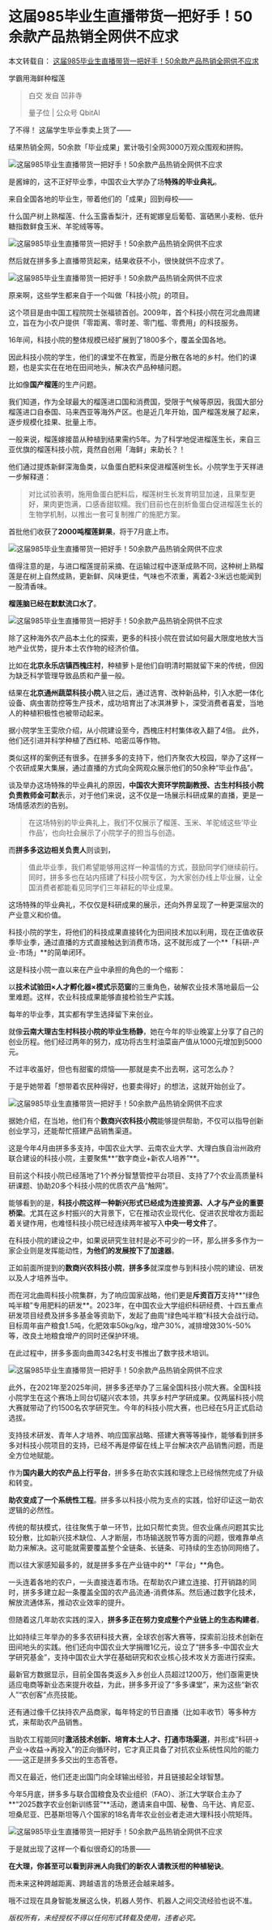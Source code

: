 # 这届985毕业生直播带货一把好手！50余款产品热销全网供不应求
本文转载自： [这届985毕业生直播带货一把好手！50余款产品热销全网供不应求](https://www.qbitai.com/2025/07/307605.html)

学霸用海鲜种榴莲

> 白交 发自 凹非寺
>
> 量子位 | 公众号 QbitAI

了不得！ 这届学生毕业季卖上货了——

结果热销全网，50余款「毕业成果」累计吸引全网3000万观众围观和拼购。

![这届985毕业生直播带货一把好手！50余款产品热销全网供不应求](https://pic.code-nav.cn/post_picture/1610518142000300034/ifdHsxbESPXGcjGd.webp)

是酱婶的，这不正好毕业季，中国农业大学办了场**特殊的毕业典礼**。

来自全国各地的毕业生，带着他们的「成果」回到母校——

什么国产树上熟榴莲、什么玉露香梨汁，还有妮娜皇后葡萄、富硒黑小麦粉、低升糖指数鲜食玉米、羊驼绒等等。

![这届985毕业生直播带货一把好手！50余款产品热销全网供不应求](https://pic.code-nav.cn/post_picture/1610518142000300034/Qp5sMB8F3cwfiJlK.webp)

然后就在拼多多上直播带货起来，结果收获不小，很快就供不应求了。

![这届985毕业生直播带货一把好手！50余款产品热销全网供不应求](https://pic.code-nav.cn/post_picture/1610518142000300034/gW1IQwR3lZHelEDJ.webp)

原来啊，这些学生都来自于一个叫做「科技小院」的项目。

这个项目是由中国工程院院士张福锁首创。2009年，首个科技小院在河北曲周建立，旨在为小农户提供「零距离、零时差、零门槛、零费用」的科技服务。

16年间，科技小院的整体规模已经扩展到了1800多个，覆盖全国各地。

因此科技小院的学生，他们的课堂不在教室，而是分散在各地的乡村。他们的课题，也是实实在在地在田间地头，解决农产品种植问题。

比如像**国产榴莲**的生产问题。

我们知道，作为全球最大的榴莲进口国和消费国，受限于气候等原因，我国大部分榴莲进口自泰国、马来西亚等海外产区。也是近几年开始，国产榴莲发展了起来，逐步规模化挂果、批量上市。

一般来说，榴莲嫁接苗从种植到结果需约5年。为了科学地促进榴莲生长，来自三亚优旗的榴莲科技小院，竟然自创用「海鲜」来助长？！

他们通过提炼新鲜深海鱼类，以鱼蛋白肥料来促进榴莲树生长。小院学生于天祥进一步解释道：

> 对比试验表明，施用鱼蛋白肥料后，榴莲树生长发育明显加速，且果型更好，果肉更饱满，口感香甜软糯。我们目前也在剖析鱼蛋白促进榴莲生长的生物学机制，以推出一套可复制推广的施肥方案。

首批他们收获了**2000吨榴莲鲜果**，将于7月底上市。

![这届985毕业生直播带货一把好手！50余款产品热销全网供不应求](https://pic.code-nav.cn/post_picture/1610518142000300034/5Lsg64laLoap1otO.webp)

值得注意的是，与进口榴莲提前采摘、在运输过程中逐渐成熟不同，这种树上熟榴莲是在树上自然成熟，更新鲜、风味更佳，气味也不浓重，离着2-3米远也能闻到一股清香味。

**榴莲脑已经在默默流口水了**。

![这届985毕业生直播带货一把好手！50余款产品热销全网供不应求](https://pic.code-nav.cn/post_picture/1610518142000300034/D80sbSllT2BTzvrx.webp)

除了这种海外农产品本土化的探索，更多的科技小院在尝试如何最大限度地放大当地产业优势，提升本土农作物的经济价值。

比如在**北京永乐店镇西槐庄村**，种植萝卜是他们自明清时期就留下来的传统，但因为缺乏科学管理导致品质和产量一般。

结果在**北京通州蔬菜科技小院**入驻之后，通过选育、改种新品种，引入水肥一体化设备、病虫害防控等生产技术，成功培育出了冰淇淋萝卜，深受消费者喜爱，当地人的种植积极性也被带动起来。

据小院学生王雯欣介绍，从小院建设至今，西槐庄村村集体收入翻了4倍。 此外，他们还引进并科学种植了西红柿、哈密瓜等作物。

类似这样的案例还有很多。在拼多多的支持下，他们齐聚农大校园，举办了这样一个农研成果大集展，通过直播的方式向全网观众展示他们的50余种“毕业作品”。

谈及举办这场特殊的毕业典礼的原因，**中国农大资环学院副教授、古生村科技小院负责教师金可默**表示，对于他们来说，这不仅是一场展示科研成果的直播，更是一场情感浓烈的告别。

> 在这场特别的毕业典礼上，我们不仅展示了榴莲、玉米、羊驼绒这些‘毕业作品’，也向社会展示了小院学子的担当与创造。

而**拼多多这边相关负责人**则谈到，

> 值此毕业季，我们希望能够用这样一种温情的方式，鼓励同学们继续前行。同时，拼多多也在站内搭建了科技小院专区，为大家创办线上毕业展，让全国消费者都能看见同学们三年耕耘的毕业成果。

这场特殊的毕业典礼，不仅仅是科研成果的展示，还向外界呈现了一种更深层次的产业意义和价值。

科技小院的学生，将他们的科技成果直接转化为田间技术加以利用，现在正值收获季毕业季，通过直播的方式直接触达到消费市场，这不就形成了一个**「科研-产业-市场」**的简单闭环。

这是科技小院一直以来在产业中承担的角色的一个缩影：

以**技术试验田×人才孵化器×模式示范窗**的三重角色，破解农业技术落地最后一公里难题。这样，农业科技成果能够直接检验生产实践。

每年的毕业季，其实都有学生选择留下来创业。

就像**云南大理古生村科技小院的毕业生杨静**，她在今年的毕业晚宴上分享了自己的创业历程。他们经过两年的努力，成功将古生村油菜亩产值从1000元增加到5000元。

不过丰收虽好，但也有甜蜜的烦恼——那就是卖不出去啊，这可怎么办？

于是乎她带着「想带着农民种得好，也要卖得好」的想法，这就开始创业了。

![这届985毕业生直播带货一把好手！50余款产品热销全网供不应求](https://pic.code-nav.cn/post_picture/1610518142000300034/DtfcexXt3oGfOAvZ.webp)

据她介绍，在当地，他们有个**数商兴农科技小院**能够提供帮助，不仅可以指导创新创业学习，还能帮忙搭建产品销售渠道。

这是今年4月由拼多多支持，中国农业大学、云南农业大学、大理白族自治州政府联合建设的科技小院，主要聚焦**“数字商业+新农人培养”**。

目前这个科技小院已经落地了1个养分智慧管控平台项目、支持了7个农业高质量科研课题、协助20多个科技小院的优质农产品“触网”。

能够看到的是，**科技小院这样一种新兴形式已经成为连接资源、人才与产业的重要桥梁**。尤其在这乡村振兴的大背景下，它在推动农业现代化、促进农民增收方面起着关键作用，也难怪科技小院已经连续两年被写入**中央一号文件**了。

在科技小院的建设之中，如果说研究生驻村是必不可少的一环，那么拼多多作为一家企业则是发挥能动性，**为他们的发展按下了加速器**。

正如前面所提到的**数商兴农科技小院**，**拼多多**就深度参与到科技小院的建设、研发以及人才培养当中。

而在河北曲周科技小院集群，为了响应国家战略，他们更是**斥资百万**支持**“绿色吨半粮”专用肥料的研发**。2023年，在中国农业大学组织科研经费、十四五重点研发项目经费及拼多多基金等资助下，发起了曲周“绿色吨半粮”科技大会战行动。目标周年亩产粮食1.5吨，化肥效率50kg/kg，增产30%，减排增效30%-50%等，改良土地粮食增产的同时还保护环境。

在此过程中，拼多多面向曲周342名村支书推出了数字技术培训。

![这届985毕业生直播带货一把好手！50余款产品热销全网供不应求](https://pic.code-nav.cn/post_picture/1610518142000300034/i2hoC5ZIEGD8pWle.webp)

此外，在2021年至2025年间，拼多多还举办了三届全国科技小院大赛。全国科技小院学生在这个赛场上同台切磋兴农本领，共享乡村产学研成果。仅两届科技小院大赛就带动了约1500名农学研究生。今年的科技小院大赛，也已经在5月正式启动选拔。

支持技术研发、青年人才培养、响应国家战略、搭建大赛等等操作，能够看到拼多多对科技小院项目的支持，已经不再是停留在线上平台解决农产品销售问题，而是全方位地赋能。

作为**国内最大的农产品上行平台**，拼多多在助农实践和理念上已经悄然完成了升级和转变。

**助农变成了一个系统性工程**。拼多多以科技小院为支点的实践，恰好印证这一助农逻辑的必然性。

传统的帮扶模式，往往聚焦于单一环节，比如只帮忙卖货。但农业痛点问题其实比较分散，比如新兴技术缺位、人才断层，市场输送脱节等方面的问题，很难靠单点助力来解决。这可能就需要覆盖整个全链条、长链条、可持续的生态协同网络了。

而以往大家感知最多的，就是拼多多在产业链中的**「平台」**角色。

一头连着各地的农户，一头直接连着市场。在帮助农户建立连接、打开销路的同时，拼多多建立起一条覆盖全国的农产品流通-消费体系。然后通过数字化技术，解放流通体系，推动农业效率的提升。

但随着这几年助农实践的深入，**拼多多正在努力变成整个产业链上的生态构建者**。

比如持续三年举办的多多农研科技大赛，全球农创客大赛等，探索前沿技术创新在田间地头的实践。他们还向中国农业大学捐赠1亿元，设立了“拼多多-中国农业大学研究基金”，支持中国农业大学在基础研究和农业核心技术攻关方面进行探索。

最新官方数据显示，目前全国各类返乡入乡创业人员超过1200万，他们亟需更快适应电商等新业态来提升收益，为此，拼多多开设了“多多课堂”，来为这些“新农人”“农创客”点亮技能。

还有通过像千亿扶持农产品商家，每年特定的节日直播（比如丰收节）等多种方式，来帮助农产品销售。

当助农工程能同时**激活技术创新、培育本土人才、打通市场渠道**，并形成“科研→产业→收益→再投入”的正向循环时，它才真正具备了对抗农业系统性风险的能力——这正是拼多多交出的生态答卷。

而又在最近，他们还走出国门向全球输出经验，并且链接起全球智慧。

今年5月底，拼多多与联合国粮食及农业组织（FAO）、浙江大学联合主办了**“2025数字农业创新训练营”**活动，邀请来自中国、秘鲁、乌干达、肯尼亚、坦桑尼亚、巴基斯坦等八个国家的18名青年农业创业者走进大理科技小院矩阵。

![这届985毕业生直播带货一把好手！50余款产品热销全网供不应求](https://pic.code-nav.cn/post_picture/1610518142000300034/JYC1OBQxkwmQvtwq.webp)

于是就出现了这样一个看似很奇幻的场景——

**在大理，你甚至可以看到非洲人向我们的新农人请教沃柑的种植秘诀**。

而未来这种跨越距离、跨越语言的场景还会越来越多。

哦不过现在具身智能发展这么快，机器人劳作、机器人之间交流经验也说不准。

*版权所有，未经授权不得以任何形式转载及使用，违者必究。*